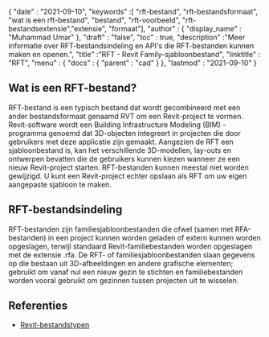 {
  "date" : "2021-09-10",
  "keywords" :[ "rft-bestand", "rft-bestandsformaat", "wat is een rft-bestand", "bestand", "rft-voorbeeld", "rft-bestandsextensie","extensie", "formaat"],
  "author" : {
    "display_name" : "Muhammad Umar"
},
  "draft" : "false",
  "toc" : true,
  "description" :"Meer informatie over RFT-bestandsindeling en API's die RFT-bestanden kunnen maken en openen.",
  "title" :"RFT - Revit Family-sjabloonbestand",
  "linktitle" : "RFT",
  "menu" : {
    "docs" : {
      "parent" : "cad"
}
},
  "lastmod" : "2021-09-10"
}

## Wat is een RFT-bestand?
RFT-bestand is een typisch bestand dat wordt gecombineerd met een ander bestandsformaat genaamd RVT om een Revit-project te vormen. Revit-software wordt een Building Infrastructure Modeling (BIM) -programma genoemd dat 3D-objecten integreert in projecten die door gebruikers met deze applicatie zijn gemaakt. Aangezien de RFT een sjabloonbestand is, kan het verschillende 3D-modellen, lay-outs en ontwerpen bevatten die de gebruikers kunnen kiezen wanneer ze een nieuw Revit-project starten. RFT-bestanden kunnen meestal niet worden gewijzigd. U kunt een Revit-project echter opslaan als RFT om uw eigen aangepaste sjabloon te maken.


## RFT-bestandsindeling
RFT-bestanden zijn familiesjabloonbestanden die ofwel (samen met RFA-bestanden) in een project kunnen worden geladen of extern kunnen worden opgeslagen, terwijl standaard Revit-familiebestanden worden opgeslagen met de extensie .rfa. De RFT- of familiesjabloonbestanden slaan gegevens op die bestaan uit 3D-afbeeldingen en andere grafische elementen; gebruikt om vanaf nul een nieuw gezin te stichten en familiebestanden worden vooral gebruikt om gezinnen tussen projecten uit te wisselen.


## Referenties

* [Revit-bestandstypen](https://www.autodesk.com/support/technical/article/caas/sfdcarticles/sfdcarticles/Revit-file-types.html)

